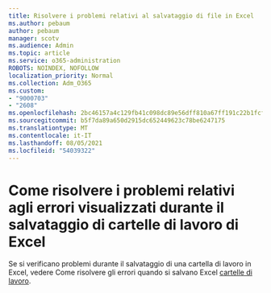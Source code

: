 ```yaml
---
title: Risolvere i problemi relativi al salvataggio di file in Excel
ms.author: pebaum
author: pebaum
manager: scotv
ms.audience: Admin
ms.topic: article
ms.service: o365-administration
ROBOTS: NOINDEX, NOFOLLOW
localization_priority: Normal
ms.collection: Adm_O365
ms.custom:
- "9000703"
- "2608"
ms.openlocfilehash: 2bc46157a4c129fb41c098dc89e56dff810a67ff191c22b1fcfad045077d4519
ms.sourcegitcommit: b5f7da89a650d2915dc652449623c78be6247175
ms.translationtype: MT
ms.contentlocale: it-IT
ms.lasthandoff: 08/05/2021
ms.locfileid: "54039322"
---
```

# <a name="how-to-troubleshoot-errors-when-you-save-excel-workbooks"></a>Come risolvere i problemi relativi agli errori visualizzati durante il salvataggio di cartelle di lavoro di Excel

Se si verificano problemi durante il salvataggio di una cartella di lavoro in Excel, vedere Come risolvere gli errori quando si salvano Excel [cartelle di lavoro](https://docs.microsoft.com/office/troubleshoot/excel/issue-when-save-excel-workbooks).
